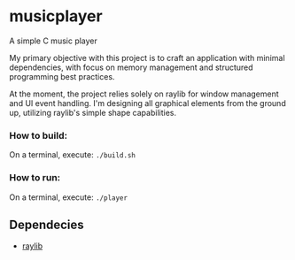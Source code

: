 # musicplayer
A simple C music player

My primary objective with this project is to craft an application with minimal dependencies, 
with focus on memory management and structured programming best practices.

At the moment, the project relies solely on raylib for window management and UI event handling. 
I'm designing all graphical elements from the ground up, utilizing raylib's simple shape capabilities.

### How to build:
On a terminal, execute: `./build.sh`

### How to run: 
On a terminal, execute: `./player`

## Dependecies
- [raylib](https://www.raylib.com/)
